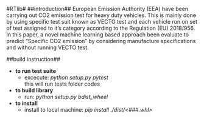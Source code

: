 #RTlib# 
##introduction##
European Emission Authority (EEA) have been carrying out CO2 emission test for heavy duty vehicles. This is mainly done by using specific test suit known as VECTO test and each vehicle run on set of test assigned to it’s category according to the Regulation (EU)  2018/956. 
In this paper, a novel machine learning based approach been evaluate to predict “Specific CO2 emission” by considering manufacture specifications and without running VECTO test.


##build instruction##

* **to run test suite**
    * excecute:  <tb> *python setup.py pytest*<br>
    this will run tests folder codes
* **to build library**
    * run: *python setup.py bdist_wheel*
* **to install** 
    * install to local machine: *pip install ./dist/<###.whl>*
